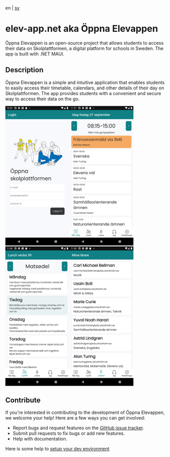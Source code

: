 en | [sv](README-sv.md)

# elev-app.net aka Öppna Elevappen

Öppna Elevappen is an open-source project that allows students to access their data on Skolplattformen, a digital platform for schools in Sweden. The app is built with .NET MAUI.

## Description

Öppna Elevappen is a simple and intuitive application that enables students to easily access their timetable, calendars, and other details of their day on Skolplattformen. The app provides students with a convenient and secure way to access their data on the go.

<img src="screenshots/1.png" width="200"><img src="screenshots/2.png" width="200"><img src="screenshots/3.png" width="200"><img src="screenshots/4.png" width="200">

## Contribute
If you're interested in contributing to the development of Öppna Elevappen, we welcome your help! Here are a few ways you can get involved:

- Report bugs and request features on the [GitHub issue tracker](https://github.com/kolplattformen/elev-app.net/issues).
- Submit pull requests to fix bugs or add new features.
- Help with documentation.

Here is some help to [setup your dev environment](CONTRIBUTE.md)
